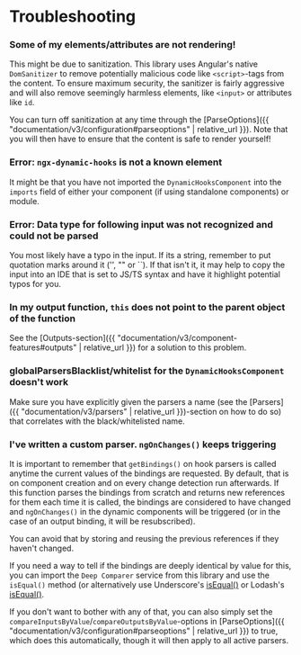---
---

# Troubleshooting

### **Some of my elements/attributes are not rendering!**

This might be due to sanitization. This library uses Angular's native `DomSanitizer` to remove potentially malicious code like `<script>`-tags from the content. To ensure maximum security, the sanitizer is fairly aggressive and will also remove seemingly harmless elements, like `<input>` or attributes like `id`.

You can turn off sanitization at any time through the [ParseOptions]({{ "documentation/v3/configuration#parseoptions" | relative_url }}). Note that you will then have to ensure that the content is safe to render yourself!

### **Error: `ngx-dynamic-hooks` is not a known element**

It might be that you have not imported the `DynamicHooksComponent` into the `imports` field of either your component (if using standalone components) or module.

### **Error: Data type for following input was not recognized and could not be parsed**

You most likely have a typo in the input. If its a string, remember to put quotation marks around it ('', "" or ``). If that isn't it, it may help to copy the input into an IDE that is set to JS/TS syntax and have it highlight potential typos for you.

### **In my output function, `this` does not point to the parent object of the function**

See the [Outputs-section]({{ "documentation/v3/component-features#outputs" | relative_url }}) for a solution to this problem.

### **globalParsersBlacklist/whitelist for the `DynamicHooksComponent` doesn't work**

Make sure you have explicitly given the parsers a name (see the [Parsers]({{ "documentation/v3/parsers" | relative_url }})-section on how to do so) that correlates with the black/whitelisted name.

### **I've written a custom parser. `ngOnChanges()` keeps triggering**

It is important to remember that `getBindings()` on hook parsers is called anytime the current values of the bindings are requested. By default, that is on component creation and on every change detection run afterwards. If this function parses the bindings from scratch and returns new references for them each time it is called, the bindings are considered to have changed and `ngOnChanges()` in the dynamic components will be triggered (or in the case of an output binding, it will be resubscribed). 

You can avoid that by storing and reusing the previous references if they haven't changed. 

If you need a way to tell if the bindings are deeply identical by value for this, you can import the `Deep Comparer` service from this library and use the `isEqual()` method (or alternatively use Underscore's <a href="https://underscorejs.org/#isEqual" target="_blank">isEqual()</a> or Lodash's <a href="https://lodash.com/docs/#isEqual" target="_blank">isEqual()</a>.

If you don't want to bother with any of that, you can also simply set the `compareInputsByValue`/`compareOutputsByValue`-options in [ParseOptions]({{ "documentation/v3/configuration#parseoptions" | relative_url }}) to true, which does this automatically, though it will then apply to all active parsers.